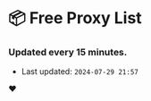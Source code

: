 # :package: Free Proxy List
### Updated every 15 minutes.

- Last updated: `2024-07-29 21:57`

:heart:
